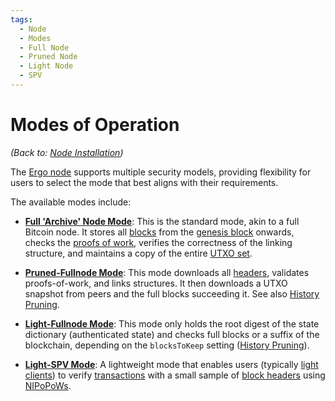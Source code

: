 ```yaml
---
tags:
  - Node
  - Modes
  - Full Node
  - Pruned Node
  - Light Node
  - SPV
---
```


# Modes of Operation

*(Back to: [Node Installation](install.md))*

The [Ergo node](install.md) supports multiple security models, providing flexibility for users to select the mode that best aligns with their requirements.

The available modes include:

- [**Full 'Archive' Node Mode**](archival-node.md): This is the standard mode, akin to a full Bitcoin node. It stores all [blocks](block.md) from the [genesis block](emission.md) onwards, checks the [proofs of work](autolykos.md), verifies the correctness of the linking structure, and maintains a copy of the entire [UTXO set](eutxo.md).

- [**Pruned-Fullnode Mode**](pruned-full-node.md): This mode downloads all [headers](block-header.md), validates proofs-of-work, and links structures. It then downloads a UTXO snapshot from peers and the full blocks succeeding it. See also [History Pruning](history-pruning.md).

- [**Light-Fullnode Mode**](light-full-node.md): This mode only holds the root digest of the state dictionary (authenticated state) and checks full blocks or a suffix of the blockchain, depending on the `blocksToKeep` setting ([History Pruning](history-pruning.md)).

- [**Light-SPV Mode**](light-spv-node.md): A lightweight mode that enables users (typically [light clients](nipopow_nodes.md)) to verify [transactions](transactions.md) with a small sample of [block headers](block-header.md) using [NIPoPoWs](nipopows.md).

<!--TODO: ## Mode-Related Settings

Ergo has the following settings which determine a mode:

-   **`ADState: Boolean`** - keeps state roothash only.
-   **`VerifyTransactions: Boolean`** - download block transactions and verify them (requires BlocksToKeep == 0 if disabled).
-   **`PoPoWBootstrap: Boolean`** - download PoPoW proof only
-   **`BlocksToKeep: Int`** - number of last blocks to keep with transactions; for all other blocks, it keeps Header only. Keep all blocks from
    genesis if negative
-   **`MinimalSuffix: Int`** - minimal suffix size for PoPoW proof (maybe
    pre-defined constant).

`if(VerifyTransactions == false) require(BlocksToKeep == 0)` Mode from "multimode.md" can be determined as follows:

- [modifiersValidation](https://github.com/ergoplatform/ergo/blob/e6086e23ecd45f1e01a3e4c0344f003cec1a5b11/papers/yellow/modifiersValidation.tex)
- [modifiersProcessing](https://github.com/ergoplatform/ergo/blob/e6086e23ecd45f1e01a3e4c0344f003cec1a5b11/papers/yellow/modifiersProcessing.tex)-->

